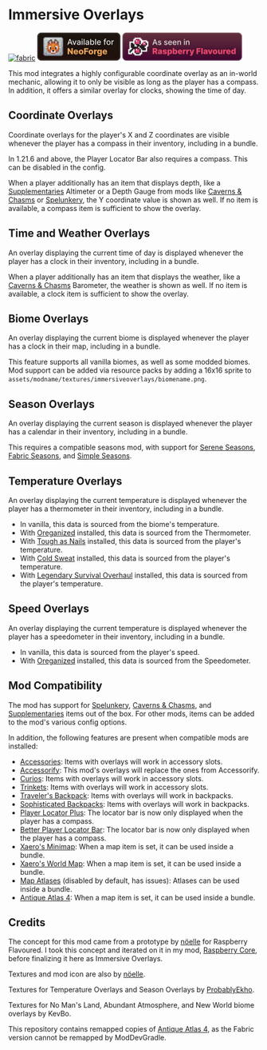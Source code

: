 # Immersive Overlays

<a href='https://modrinth.com/mod/immersive-overlays/versions?l=fabric'><img alt="fabric" height="56" src="https://raw.githubusercontent.com/intergrav/devins-badges/refs/heads/v3/assets/cozy/supported/fabric_vector.svg"></a>
<a href='https://modrinth.com/mod/immersive-overlays/versions?l=neoforge&l=forge'><img alt="forge" height="56" src="https://raw.githubusercontent.com/cassiancc/Cassians-Badges/refs/heads/main/cozy/NeoForge.svg"></a>
<a href='https://www.curseforge.com/minecraft/modpacks/raspberry-flavoured'><img alt="Raspberry Flavoured" height="56" src="https://raw.githubusercontent.com/cassiancc/Cassians-Badges/refs/heads/main/cozy/Raspberry-Flavoured.svg?"></a>

This mod integrates a highly configurable coordinate overlay as an in-world mechanic, allowing it to only be visible as long as the player has a compass. In addition, it offers a similar overlay for clocks, showing the time of day.

## Coordinate Overlays

Coordinate overlays for the player's X and Z coordinates are visible whenever the player has a compass in their inventory, including in a bundle.

In 1.21.6 and above, the Player Locator Bar also requires a compass. This can be disabled in the config.

When a player additionally has an item that displays depth, like a [Supplementaries](https://modrinth.com/mod/supplementaries) Altimeter or a Depth Gauge from mods like [Caverns & Chasms](https://modrinth.com/mod/caverns-and-chasms) or [Spelunkery](https://modrinth.com/mod/spelunkery), the Y coordinate value is shown as well. If no item is available, a compass item is sufficient to show the overlay.

## Time and Weather Overlays

An overlay displaying the current time of day is displayed whenever the player has a clock in their inventory, including in a bundle.

When a player additionally has an item that displays the weather, like a [Caverns & Chasms](https://modrinth.com/mod/caverns-and-chasms) Barometer, the weather is shown as well. If no item is available, a clock item is sufficient to show the overlay.

## Biome Overlays

An overlay displaying the current biome is displayed whenever the player has a clock in their map, including in a bundle.

This feature supports all vanilla biomes, as well as some modded biomes. Mod support can be added via resource packs by adding a 16x16 sprite to `assets/modname/textures/immersiveoverlays/biomename.png`.

## Season Overlays

An overlay displaying the current season is displayed whenever the player has a calendar in their inventory, including in a bundle.

This requires a compatible seasons mod, with support for [Serene Seasons](https://modrinth.com/mod/serene-seasons), [Fabric Seasons](https://modrinth.com/mod/fabric-seasons), and [Simple Seasons](https://modrinth.com/mod/simple-seasons).

## Temperature Overlays

An overlay displaying the current temperature is displayed whenever the player has a thermometer in their inventory, including in a bundle.

- In vanilla, this data is sourced from the biome's temperature.
- With [Oreganized](https://modrinth.com/mod/oreganized) installed, this data is sourced from the Thermometer.
- With [Tough as Nails](https://modrinth.com/mod/tough-as-nails) installed, this data is sourced from the player's temperature.
- With [Cold Sweat](https://modrinth.com/mod/cold-sweat/) installed, this data is sourced from the player's temperature.
- With [Legendary Survival Overhaul](https://www.curseforge.com/minecraft/mc-mods/legendary-survival-overhaul) installed, this data is sourced from the player's temperature.

## Speed Overlays

An overlay displaying the current temperature is displayed whenever the player has a speedometer in their inventory, including in a bundle.

- In vanilla, this data is sourced from the player's speed.
- With [Oreganized](https://modrinth.com/mod/oreganized) installed, this data is sourced from the Speedometer.

## Mod Compatibility

The mod has support for [Spelunkery](https://modrinth.com/mod/spelunkery), [Caverns & Chasms](https://modrinth.com/mod/caverns-and-chasms), and [Supplementaries](https://modrinth.com/mod/supplementaries) items out of the box. For other mods, items can be added to the mod's various config options.

In addition, the following features are present when compatible mods are installed:
- [Accessories](https://modrinth.com/mod/accessories): Items with overlays will work in accessory slots.
- [Accessorify](https://modrinth.com/mod/accessorify): This mod's overlays will replace the ones from Accessorify.
- [Curios](https://modrinth.com/mod/curios): Items with overlays will work in accessory slots.
- [Trinkets](https://modrinth.com/mod/trinkets): Items with overlays will work in accessory slots.
- [Traveler's Backpack](https://modrinth.com/mod/travelersbackpack/): Items with overlays will work in backpacks.
- [Sophisticated Backpacks](https://modrinth.com/mod/sophisticated-backpacks/versions): Items with overlays will work in backpacks.
- [Player Locator Plus](https://modrinth.com/mod/player-locator-plus): The locator bar is now only displayed when the player has a compass.
- [Better Player Locator Bar](https://modrinth.com/mod/bplb): The locator bar is now only displayed when the player has a compass.
- [Xaero's Minimap](https://modrinth.com/mod/xaeros-minimap): When a map item is set, it can be used inside a bundle.
- [Xaero's World Map](https://modrinth.com/mod/xaeros-world-map): When a map item is set, it can be used inside a bundle.
- [Map Atlases](https://modrinth.com/mod/map-atlases) (disabled by default, has issues): Atlases can be used inside a bundle.
- [Antique Atlas 4](https://modrinth.com/mod/antique-atlas-4): When a map item is set, it can be used inside a bundle.

## Credits

The concept for this mod came from a prototype by [nöelle](https://modrinth.com/user/noelledotjpg) for Raspberry Flavoured. I took this concept and iterated on it in my mod, [Raspberry Core](https://modrinth.com/mod/raspberry-core), before finalizing it here as Immersive Overlays.

Textures and mod icon are also by [nöelle](https://modrinth.com/user/noelledotjpg).

Textures for Temperature Overlays and Season Overlays by [ProbablyEkho](https://modrinth.com/user/ProbablyEkho).

Textures for No Man's Land, Abundant Atmosphere, and New World biome overlays by KevBo.

This repository contains remapped copies of [Antique Atlas 4](https://modrinth.com/mod/antique-atlas-4), as the Fabric version cannot be remapped by ModDevGradle.